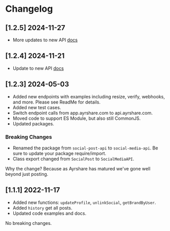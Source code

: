 # Changelog

## [1.2.5] 2024-11-27

- More updates to new API [docs](https://www.ayrshare.com/docs/apis/)

## [1.2.4] 2024-11-21

- Update to new API [docs](https://www.ayrshare.com/docs/apis/)

## [1.2.3] 2024-05-03

- Added new endpoints with examples including resize, verify, webhooks, and more. Please see ReadMe for details.
- Added new test cases.
- Switch endpoint calls from app.ayrshare.com to api.ayrshare.com.
- Moved code to support ES Module, but also still CommonJS.
- Updated packages.

### Breaking Changes

- Renamed the package from `social-post-api` to `social-media-api`. Be sure to update your package require/import.
- Class export changed from `SocialPost` to `SocialMediaAPI`.

Why the change? Because as Ayrshare has matured we've gone well beyond just posting.

## [1.1.1] 2022-11-17

- Added new functions: `updateProfile`, `unlinkSocial`, `getBrandByUser`.
- Added `history` get all posts.
- Updated code examples and docs.

No breaking changes.
